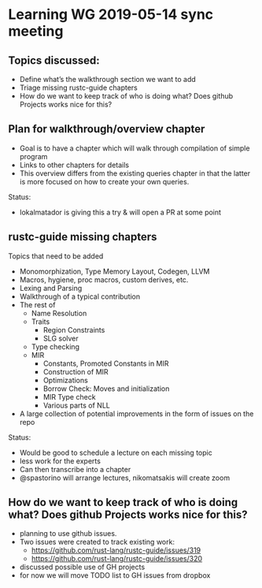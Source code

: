 # Learning WG 2019-05-14 sync meeting

## Topics discussed:

- Define what’s the walkthrough section we want to add
- Triage missing rustc-guide chapters
- How do we want to keep track of who is doing what? Does github Projects works
  nice for this?

## Plan for walkthrough/overview chapter

- Goal is to have a chapter which will walk through compilation of simple program
- Links to other chapters for details
- This overview differs from the existing queries chapter in that the latter is
  more focused on how to create your own queries.

Status:
- lokalmatador is giving this a try & will open a PR at some point

## rustc-guide missing chapters

Topics that need to be added

- Monomorphization, Type Memory Layout, Codegen, LLVM
- Macros, hygiene, proc macros, custom derives, etc.
- Lexing and Parsing
- Walkthrough of a typical contribution
- The rest of
  - Name Resolution
  - Traits
    - Region Constraints
    - SLG solver
  - Type checking
  - MIR
    - Constants, Promoted Constants in MIR
    - Construction of MIR
    - Optimizations
    - Borrow Check: Moves and initialization
    - MIR Type check
    - Various parts of NLL
- A large collection of potential improvements in the form of issues on the repo

Status:

- Would be good to schedule a lecture on each missing topic
- less work for the experts
- Can then transcribe into a chapter
- @spastorino will arrange lectures, nikomatsakis will create zoom

## How do we want to keep track of who is doing what? Does github Projects works nice for this?

- planning to use github issues. 
- Two issues were created to track existing work:
  - https://github.com/rust-lang/rustc-guide/issues/319
  - https://github.com/rust-lang/rustc-guide/issues/320
- discussed possible use of GH projects
- for now we will move TODO list to GH issues from dropbox

